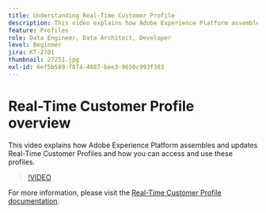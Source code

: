 ```yaml
---
title: Understanding Real-Time Customer Profile
description: This video explains how Adobe Experience Platform assembles and updates Real-Time Customer Profiles and how you can access and use these profiles.
feature: Profiles
role: Data Engineer, Data Architect, Developer
level: Beginner
jira: KT-2701
thumbnail: 27251.jpg
exl-id: 6ef5b589-f874-4687-bee3-9650c993f383
---
```

# Real-Time Customer Profile overview

This video explains how Adobe Experience Platform assembles and updates Real-Time Customer Profiles and how you can access and use these profiles.

>[!VIDEO](https://video.tv.adobe.com/v/27251?quality=12&learn=on)

For  more information, please visit the [Real-Time Customer Profile documentation](https://experienceleague.adobe.com/docs/experience-platform/profile/home.html).
